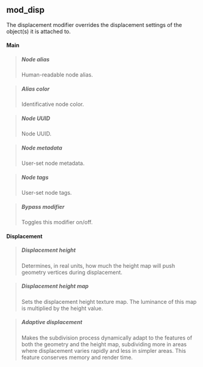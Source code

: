 ## **mod_disp**

The displacement modifier overrides the displacement settings of the object(s) it is attached to.
#### Main

> ##### Node alias
> Human-readable node alias.

> ##### Alias color
> Identificative node color.

> ##### Node UUID
> Node UUID.

> ##### Node metadata
> User-set node metadata.

> ##### Node tags
> User-set node tags.

> ##### Bypass modifier
> Toggles this modifier on/off.

#### Displacement

> ##### Displacement height
> Determines, in real units, how much the height map will push geometry vertices during displacement.

> ##### Displacement height map
> Sets the displacement height texture map. The luminance of this map is multiplied by the height value.

> ##### Adaptive displacement
> Makes the subdivision process dynamically adapt to the features of both the geometry and the height map, subdividing more in areas where displacement varies rapidly and less in simpler areas. This feature conserves memory and render time.

